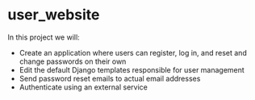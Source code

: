# user_website
In this project we will:
* Create an application where users can register, log in, and reset and change
   passwords on their own
* Edit the default Django templates responsible for user management
* Send password reset emails to actual email addresses
* Authenticate using an external service
